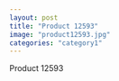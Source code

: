 ```yaml
---
layout: post
title: "Product 12593"
image: "product12593.jpg"
categories: "category1"
---
```

Product 12593
